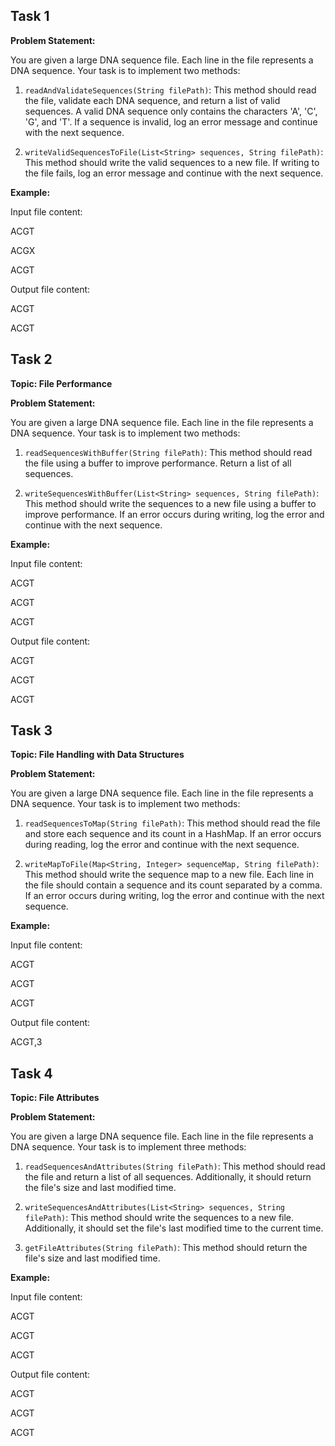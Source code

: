 ## Task 1

**Problem Statement:**

You are given a large DNA sequence file. Each line in the file represents a DNA sequence. Your task is to implement two methods:

1. `readAndValidateSequences(String filePath)`: This method should read the file, validate each DNA sequence, and return a list of valid sequences. A valid DNA sequence only contains the characters 'A', 'C', 'G', and 'T'. If a sequence is invalid, log an error message and continue with the next sequence.
    
2. `writeValidSequencesToFile(List<String> sequences, String filePath)`: This method should write the valid sequences to a new file. If writing to the file fails, log an error message and continue with the next sequence.
    

**Example:**

Input file content:

ACGT

ACGX

ACGT

Output file content:

ACGT

ACGT

## Task 2

**Topic: File Performance**

**Problem Statement:**

You are given a large DNA sequence file. Each line in the file represents a DNA sequence. Your task is to implement two methods:

1. `readSequencesWithBuffer(String filePath)`: This method should read the file using a buffer to improve performance. Return a list of all sequences.
    
2. `writeSequencesWithBuffer(List<String> sequences, String filePath)`: This method should write the sequences to a new file using a buffer to improve performance. If an error occurs during writing, log the error and continue with the next sequence.
    

**Example:**

Input file content:

ACGT

ACGT

ACGT

Output file content:

ACGT

ACGT

ACGT

## Task 3

**Topic: File Handling with Data Structures**

**Problem Statement:**

You are given a large DNA sequence file. Each line in the file represents a DNA sequence. Your task is to implement two methods:

1. `readSequencesToMap(String filePath)`: This method should read the file and store each sequence and its count in a HashMap. If an error occurs during reading, log the error and continue with the next sequence.
    
2. `writeMapToFile(Map<String, Integer> sequenceMap, String filePath)`: This method should write the sequence map to a new file. Each line in the file should contain a sequence and its count separated by a comma. If an error occurs during writing, log the error and continue with the next sequence.
    

**Example:**

Input file content:

ACGT

ACGT

ACGT

Output file content:

ACGT,3

## Task 4

**Topic: File Attributes**

**Problem Statement:**

You are given a large DNA sequence file. Each line in the file represents a DNA sequence. Your task is to implement three methods:

1. `readSequencesAndAttributes(String filePath)`: This method should read the file and return a list of all sequences. Additionally, it should return the file's size and last modified time.
    
2. `writeSequencesAndAttributes(List<String> sequences, String filePath)`: This method should write the sequences to a new file. Additionally, it should set the file's last modified time to the current time.
    
3. `getFileAttributes(String filePath)`: This method should return the file's size and last modified time.
    

**Example:**

Input file content:

ACGT

ACGT

ACGT

Output file content:

ACGT

ACGT

ACGT